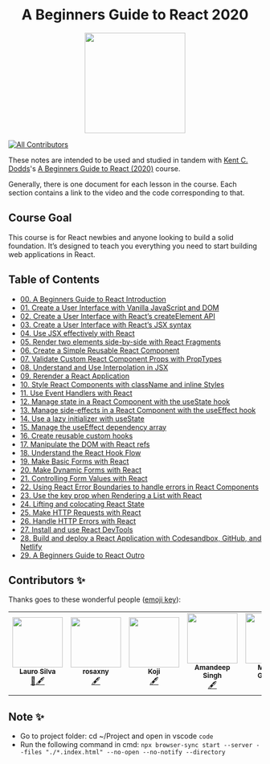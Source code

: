 <h1 align="center">A Beginners Guide to React 2020</h1>

<p align="center"><img src="./images/logo.png" width="200"></p>

<p align="center">
<!-- ALL-CONTRIBUTORS-BADGE:START - Do not remove or modify this section -->
    
[![All Contributors](https://img.shields.io/badge/all_contributors-6-orange.svg?style=flat-square)](#contributors-)
    
<!-- ALL-CONTRIBUTORS-BADGE:END -->
</p>

These notes are intended to be used and studied in tandem with [Kent C. Dodds](https://egghead.io/instructors/kentcdodds)'s [A Beginners Guide to React (2020)](https://egghead.io/courses/the-beginner-s-guide-to-react) course.

Generally, there is one document for each lesson in the course. Each section contains a link to the video and the code corresponding to that.

## Course Goal

This course is for React newbies and anyone looking to build a solid foundation. It’s designed to teach you everything you need to start building web applications in React.

## Table of Contents

-   [00. A Beginners Guide to React Introduction](00-react-a-beginners-guide-to-react-introduction.md)
-   [01. Create a User Interface with Vanilla JavaScript and DOM](01-react-create-a-user-interface-with-vanilla-javascript-and-dom.md)
-   [02. Create a User Interface with React’s createElement API](02-react-create-a-user-interface-with-react-s-createelement-api.md)
-   [03. Create a User Interface with React’s JSX syntax](03-react-create-a-user-interface-with-react-s-jsx-syntax.md)
-   [04. Use JSX effectively with React](04-react-use-jsx-effectively-with-react.md)
-   [05. Render two elements side-by-side with React Fragments](05-react-render-two-elements-side-by-side-with-react-fragments.md)
-   [06. Create a Simple Reusable React Component](06-react-create-a-simple-reusable-react-component-50d59130.md)
-   [07. Validate Custom React Component Props with PropTypes](07-react-validate-custom-react-component-props-with-proptypes-9e1b5b13.md)
-   [08. Understand and Use Interpolation in JSX](08-react-understand-and-use-interpolation-in-jsx.md)
-   [09. Rerender a React Application](09-react-rerender-a-react-application-bea3a0e6.md)
-   [10. Style React Components with className and inline Styles](10-react-style-react-components-with-classname-and-inline-styles.md)
-   [11. Use Event Handlers with React](11-react-use-event-handlers-with-react-bd53256d.md)
-   [12. Manage state in a React Component with the useState hook](12-react-manage-state-in-a-react-component-with-the-usestate-hook.md)
-   [13. Manage side-effects in a React Component with the useEffect hook](13-react-manage-side-effects-in-a-react-component-with-the-useeffect-hook.md)
-   [14. Use a lazy initializer with useState](14-react-use-a-lazy-initializer-with-usestate.md)
-   [15. Manage the useEffect dependency array](15-react-manage-the-useeffect-dependency-array.md)
-   [16. Create reusable custom hooks](16-react-create-reusable-custom-hooks.md)
-   [17. Manipulate the DOM with React refs](17-react-manipulate-the-dom-with-react-refs-cad5c6be.md)
-   [18. Understand the React Hook Flow](18-react-understand-the-react-hook-flow.md)
-   [19. Make Basic Forms with React](19-react-make-basic-forms-with-react-cfc2ec08.md)
-   [20. Make Dynamic Forms with React](20-react-make-dynamic-forms-with-react-d69753ec.md)
-   [21. Controlling Form Values with React](21-react-controlling-form-values-with-react-4627dd2d.md)
-   [22. Using React Error Boundaries to handle errors in React Components](22-react-using-react-error-boundaries-to-handle-errors-in-react-components.md)
-   [23. Use the key prop when Rendering a List with React](23-react-use-the-key-prop-when-rendering-a-list-with-react-12564a86.md)
-   [24. Lifting and colocating React State](24-react-lifting-and-colocating-react-state.md)
-   [25. Make HTTP Requests with React](25-react-make-http-requests-with-react-2fc53967.md)
-   [26. Handle HTTP Errors with React](26-react-handle-http-errors-with-react.md)
-   [27. Install and use React DevTools](27-react-install-and-use-react-devtools.md)
-   [28. Build and deploy a React Application with Codesandbox, GitHub, and Netlify](28-react-build-and-deploy-a-react-application-with-codesandbox-github-and-netlify.md)
-   [29. A Beginners Guide to React Outro](29-react-a-beginners-guide-to-react-outro.md)

## Contributors ✨

Thanks goes to these wonderful people ([emoji key](https://allcontributors.org/docs/en/emoji-key)):

<!-- ALL-CONTRIBUTORS-LIST:START - Do not remove or modify this section -->
<!-- prettier-ignore-start -->
<!-- markdownlint-disable -->
<table>
  <tr>
    <td align="center"><a href="https://laurosilva.com"><img src="https://avatars2.githubusercontent.com/u/57044804?v=4" width="100px;" alt=""/><br /><sub><b>Lauro Silva</b></sub></a><br /><a href="#review-laurosilvacom" title="Review">👀</a><a href="#content-laurosilvacom" title="Content">🖋</a></td>
    <td align="center"><a href="https://github.com/rosaxny"><img src="https://avatars3.githubusercontent.com/u/35818464?s=460&u=32415b72a80f1da93072ae707e01222338bfa779&v=4" width="100px;" alt=""/><br /><sub><b>rosaxny</b></sub></a><br /><a href="#content" title="Content">🖋</a>
      </td>
      <td align="center"><a href="https://github.com/koji"><img src="https://avatars3.githubusercontent.com/u/474225?s=460&u=1b19c8e037cd73221c4d7130061270a4b2e949df&v=4" width="100px;" alt=""/><br /><sub><b>Koji</b></sub></a><br /><a href="#content" title="Content">🖋</a></td>
      </td>
        <td align="center"><a href="https://github.com/plug-n-play"><img src="https://avatars1.githubusercontent.com/u/6245927?s=400&u=d339cf1b5553f92ee97b517e60f4727fcda7d7bb&v=4" width="100px;" alt=""/><br /><sub><b>Amandeep Singh</b></sub></a><br /><a href="#content" title="Content">🖋</a></td>
      </td>
        <td align="center"><a href="https://github.com/mgrinthal"><img src="https://avatars0.githubusercontent.com/u/10216319?s=400&u=a791a73b964516770bb7fefbd6aa444db0e64969&v=4" width="100px;" alt=""/><br /><sub><b>Michael Grinthal</b></sub></a><br /><a href="#content" title="Content">🖋</a></td>
      </td>
           <td align="center"><a href="https://github.com/thaycacac"><img src="https://avatars3.githubusercontent.com/u/29374426?s=460&u=94e43b7bb559b7c1ccae04de24374d105ed1ca6b&v=4" width="100px;" alt=""/><br /><sub><b>Phạm Ngọc Hòa</b></sub></a><br /><a href="#content-thaycacac" title="Content">🖋</a></td>
      </td>
      
      

</table>

<!-- markdownlint-enable -->
<!-- prettier-ignore-end -->

<!-- ALL-CONTRIBUTORS-LIST:END -->

## Note ✨

-   Go to project folder: cd ~/Project and open in vscode `code`
-   Run the following command in cmd:
    `npx browser-sync start --server --files "./*.index.html" --no-open --no-notify --directory`
